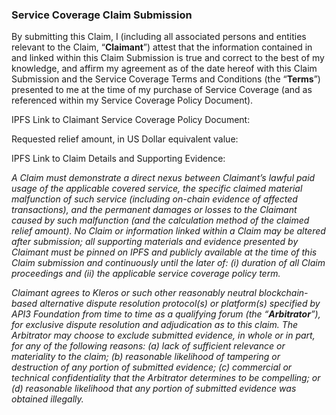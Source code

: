 ### Service Coverage Claim Submission

By submitting this Claim, I (including all associated persons and entities relevant to the Claim, “__Claimant__”) attest that the information contained in and linked within this Claim Submission is true and correct to the best of my knowledge, and affirm my agreement as of the date hereof with this Claim Submission and the Service Coverage Terms and Conditions (the “__Terms__”) presented to me at the time of my purchase of Service Coverage (and as referenced within my Service Coverage Policy Document).

IPFS Link to Claimant Service Coverage Policy Document:

Requested relief amount, in US Dollar equivalent value:

IPFS Link to Claim Details and Supporting Evidence:


 
_A Claim must demonstrate a direct nexus between Claimant’s lawful paid usage of the applicable covered service, the specific claimed material malfunction of such service (including on-chain evidence of affected transactions), and the permanent damages or losses to the Claimant caused by such malfunction (and the calculation method of the claimed relief amount). No Claim or information linked within a Claim may be altered after submission; all supporting materials and evidence presented by Claimant must be pinned on IPFS and publicly available at the time of this Claim submission and continuously until the later of: (i) duration of all Claim proceedings and (ii) the applicable service coverage policy term._

_Claimant agrees to Kleros or such other reasonably neutral blockchain-based alternative dispute resolution protocol(s) or platform(s) specified by API3 Foundation from time to time as a qualifying forum (the “__Arbitrator__”), for exclusive dispute resolution and adjudication as to this claim. The Arbitrator may choose to exclude submitted evidence, in whole or in part, for any of the following reasons: (a) lack of sufficient relevance or materiality to the claim; (b) reasonable likelihood of tampering or destruction of any portion of submitted evidence; (c) commercial or technical confidentiality that the Arbitrator determines to be compelling; or (d) reasonable likelihood that any portion of submitted evidence was obtained illegally._
